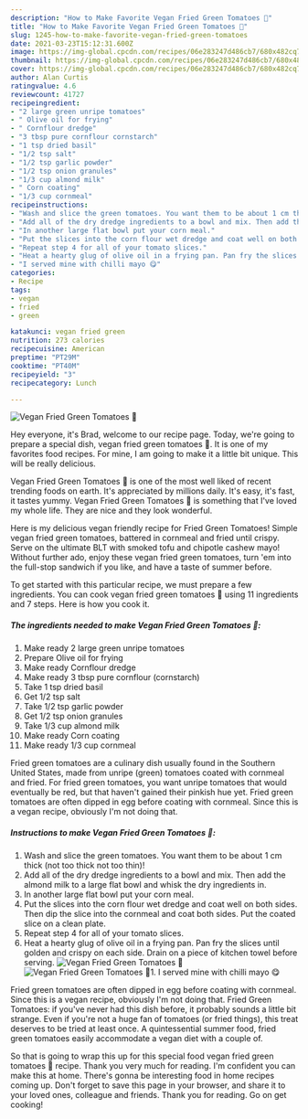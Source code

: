 ```yaml
---
description: "How to Make Favorite Vegan Fried Green Tomatoes 🌱"
title: "How to Make Favorite Vegan Fried Green Tomatoes 🌱"
slug: 1245-how-to-make-favorite-vegan-fried-green-tomatoes
date: 2021-03-23T15:12:31.600Z
image: https://img-global.cpcdn.com/recipes/06e283247d486cb7/680x482cq70/vegan-fried-green-tomatoes-recipe-main-photo.jpg
thumbnail: https://img-global.cpcdn.com/recipes/06e283247d486cb7/680x482cq70/vegan-fried-green-tomatoes-recipe-main-photo.jpg
cover: https://img-global.cpcdn.com/recipes/06e283247d486cb7/680x482cq70/vegan-fried-green-tomatoes-recipe-main-photo.jpg
author: Alan Curtis
ratingvalue: 4.6
reviewcount: 41727
recipeingredient:
- "2 large green unripe tomatoes"
- " Olive oil for frying"
- " Cornflour dredge"
- "3 tbsp pure cornflour cornstarch"
- "1 tsp dried basil"
- "1/2 tsp salt"
- "1/2 tsp garlic powder"
- "1/2 tsp onion granules"
- "1/3 cup almond milk"
- " Corn coating"
- "1/3 cup cornmeal"
recipeinstructions:
- "Wash and slice the green tomatoes. You want them to be about 1 cm thick (not too thick not too thin)!"
- "Add all of the dry dredge ingredients to a bowl and mix. Then add the almond milk to a large flat bowl and whisk the dry ingredients in."
- "In another large flat bowl put your corn meal."
- "Put the slices into the corn flour wet dredge and coat well on both sides. Then dip the slice into the cornmeal and coat both sides. Put the coated slice on a clean plate."
- "Repeat step 4 for all of your tomato slices."
- "Heat a hearty glug of olive oil in a frying pan. Pan fry the slices until golden and crispy on each side. Drain on a piece of kitchen towel before serving."
- "I served mine with chilli mayo 😋"
categories:
- Recipe
tags:
- vegan
- fried
- green

katakunci: vegan fried green 
nutrition: 273 calories
recipecuisine: American
preptime: "PT29M"
cooktime: "PT40M"
recipeyield: "3"
recipecategory: Lunch

---
```



![Vegan Fried Green Tomatoes 🌱](https://img-global.cpcdn.com/recipes/06e283247d486cb7/680x482cq70/vegan-fried-green-tomatoes-recipe-main-photo.jpg)

Hey everyone, it's Brad, welcome to our recipe page. Today, we're going to prepare a special dish, vegan fried green tomatoes 🌱. It is one of my favorites food recipes. For mine, I am going to make it a little bit unique. This will be really delicious.

Vegan Fried Green Tomatoes 🌱 is one of the most well liked of recent trending foods on earth. It's appreciated by millions daily. It's easy, it's fast, it tastes yummy. Vegan Fried Green Tomatoes 🌱 is something that I've loved my whole life. They are nice and they look wonderful.

Here is my delicious vegan friendly recipe for Fried Green Tomatoes! Simple vegan fried green tomatoes, battered in cornmeal and fried until crispy. Serve on the ultimate BLT with smoked tofu and chipotle cashew mayo! Without further ado, enjoy these vegan fried green tomatoes, turn &#39;em into the full-stop sandwich if you like, and have a taste of summer before.


To get started with this particular recipe, we must prepare a few ingredients. You can cook vegan fried green tomatoes 🌱 using 11 ingredients and 7 steps. Here is how you cook it.

<!--inarticleads1-->

##### The ingredients needed to make Vegan Fried Green Tomatoes 🌱:

1. Make ready 2 large green unripe tomatoes
1. Prepare  Olive oil for frying
1. Make ready  Cornflour dredge
1. Make ready 3 tbsp pure cornflour (cornstarch)
1. Take 1 tsp dried basil
1. Get 1/2 tsp salt
1. Take 1/2 tsp garlic powder
1. Get 1/2 tsp onion granules
1. Take 1/3 cup almond milk
1. Make ready  Corn coating
1. Make ready 1/3 cup cornmeal


Fried green tomatoes are a culinary dish usually found in the Southern United States, made from unripe (green) tomatoes coated with cornmeal and fried. For fried green tomatoes, you want unripe tomatoes that would eventually be red, but that haven&#39;t gained their pinkish hue yet. Fried green tomatoes are often dipped in egg before coating with cornmeal. Since this is a vegan recipe, obviously I&#39;m not doing that. 

<!--inarticleads2-->

##### Instructions to make Vegan Fried Green Tomatoes 🌱:

1. Wash and slice the green tomatoes. You want them to be about 1 cm thick (not too thick not too thin)!
1. Add all of the dry dredge ingredients to a bowl and mix. Then add the almond milk to a large flat bowl and whisk the dry ingredients in.
1. In another large flat bowl put your corn meal.
1. Put the slices into the corn flour wet dredge and coat well on both sides. Then dip the slice into the cornmeal and coat both sides. Put the coated slice on a clean plate.
1. Repeat step 4 for all of your tomato slices.
1. Heat a hearty glug of olive oil in a frying pan. Pan fry the slices until golden and crispy on each side. Drain on a piece of kitchen towel before serving.
<img src="//assets-global.cpcdn.com/assets/icons/button_play-2c75c40dde080a61004c1f40b05d8f140eaff45d7e9e6481dc71c63d2e7c4909.png" alt="Vegan Fried Green Tomatoes 🌱"><img src="//assets-global.cpcdn.com/assets/icons/button_play-2c75c40dde080a61004c1f40b05d8f140eaff45d7e9e6481dc71c63d2e7c4909.png" alt="Vegan Fried Green Tomatoes 🌱">1. I served mine with chilli mayo 😋


Fried green tomatoes are often dipped in egg before coating with cornmeal. Since this is a vegan recipe, obviously I&#39;m not doing that. Fried Green Tomatoes: if you&#39;ve never had this dish before, it probably sounds a little bit strange. Even if you&#39;re not a huge fan of tomatoes (or fried things), this treat deserves to be tried at least once. A quintessential summer food, fried green tomatoes easily accommodate a vegan diet with a couple of. 

So that is going to wrap this up for this special food vegan fried green tomatoes 🌱 recipe. Thank you very much for reading. I'm confident you can make this at home. There's gonna be interesting food in home recipes coming up. Don't forget to save this page in your browser, and share it to your loved ones, colleague and friends. Thank you for reading. Go on get cooking!
